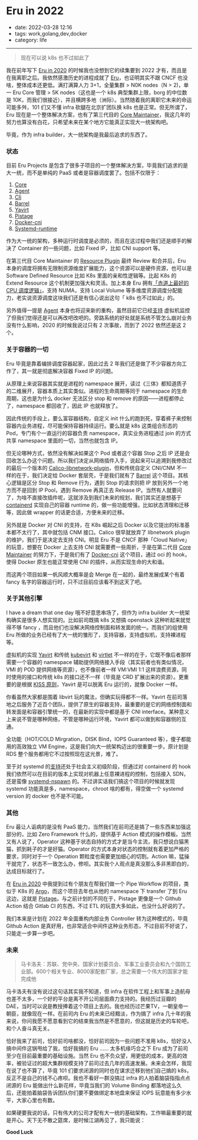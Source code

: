 # Eru in 2022

- date: 2022-03-28 12:16
- tags: work,golang,dev,docker
- category: life

-------------------

> 现在可以说 k8s 也不过如此了

我在前年写下 [Eru in 2020](https://cmgs.me/life/eru-in-2020) 的时候我也没想到它的续集要到 2022 才有，而且是在我离职之后。我依然感激历史的进程成就了 [Eru](https://github.com/projecteru2)，也证明其实不跟 CNCF 也没啥，整体成本还更低。满打满算人力 3+1，全量集群 > N0K nodes（N > 2)，单一 Eru Core 管理 > 5K nodes（这也是一个 k8s 典型集群上限，borg 的中位数是 10K，而我们很接近），并且横跨多地（洲际）。当然随着我的离职它未来的命运可能多舛，101 们又不懂 infra 砍腿在北京扩团队换 k8s 也是正常。但无所谓了，Eru 现在是一个整体解决方案，也有了第三代目的 [Core Maintainer](https://github.com/DuodenumL)，我这几年的努力也算没有白花，只希望未来在某个地方它能真正实现大一统架构吧。

毕竟，作为 infra builder，大一统架构是我最后追求的东西了。

### 状态

目前 Eru Projects 是包含了很多子项目的一个整体解决方案，毕竟我们追求的是大一统，而不是单纯的 PaaS 或者是容器调度罢了。包括不仅限于：

1. [Core](https://github.com/projecteru2/core)
2. [Agent](https://github.com/projecteru2/agent)
3. [Cli](https://github.com/projecteru2/cli)
4. [Barrel](https://github.com/projecteru2/barrel)
5. [Yavirt](https://github.com/projecteru2/yavirt)
6. [Pistage](https://github.com/projecteru2/pistage)
7. [Docker-cni](https://github.com/projecteru2/docker-cni)
8. [Systemd-runtime](https://github.com/projecteru2/systemd-runtime)

作为大一统的架构，多种运行时调度是必须的，而且在这过程中我们还是顺手的解决了 Container 的一些问题，比如 Fixed IP，比如 CNI support 等。

在第三代目 Core Maintainer 的 [Resource Plugin](https://github.com/projecteru2/core/pull/491) 最终 Review 和合并后，Eru 本身的调度将拥有无限制资源维度扩展能力，这个资源可以是硬件资源，也可以是 Software Defined Resource 比如 K8s 里面的亲和性逻辑等。比起 K8s 的 Extend Resource 这个机制更加强大和灵活。加上本身 Eru 拥有[「赤道上最好的 CPU 调度逻辑」](https://github.com/projecteru2/core/issues/339)，支持 NUMA，支持 Local Volume 等多维度资源调度分配能力，老实说资源调度这块我们还是有信心说出这句「 k8s 也不过如此」的。

另外值得一提是 [Agent](https://github.com/projecteru2/agent) 本身也将迎来新的重构，虽然目前它已经[支持](https://github.com/projecteru2/agent/pull/73) 虚拟机监控了但我们觉得还是可以再改吧改吧的。旁路系统的好处就是系统不管怎么崩对业务没有什么影响，2020 的时候我说过只有 2 次事故，而到了 2022 依然还是这 2 个。

### 关于容器的一切

Eru 毕竟是靠着编排调度容器起家，因此过去 2 年我们还是做了不少容器方向工作了，其一就是彻底解决容器 Fixed IP 的问题。

从原理上来说容器其实就是进程的 namespace 展开，读过《三体》都知道质子的二维展开，容器本质上其实类似。进程的生命周期等同于 namespace 的生命周期，这也是为什么 docker 无法区分 stop 和 remove 的原因——进程都停止了，namespace 都回收了，因此 IP 也就释放了。

因此传统的手段上，要么富容器结构，自定义 init 什么的跑到死，穿着裤子来控制容器内业务进程，尽可能保持容器持续运行。要么就是 k8s 这类组合形态的 Pod，专门有个一直运行的容器负责 namespace，真实业务进程通过 join 的方式共享 namespace 里面的一切，当然也就包含 IP。

但无论哪种方式，依然没有解决如果这个 Pod 或者这个容器 Stop 之后 IP 还是会回收怎么办这个问题。所以我们决定从网络插件入手，说起来可以追溯到我修改过的最后一个版本的 [Calico-libnetwork-plugin](https://github.com/projectcalico/libnetwork-plugin/pull/183)，但和传统自定义 CNI/CNM 不一样的在于，我们决定给 Docker 套层壳，于是我们就有了 [Barrel](https://github.com/projecteru2/barrel) 这个项目。其核心逻辑是区分 Stop 和 Remove 行为，遇到 Stop 的请求则把 IP 放到另外一个地方而不是回到 IP Pool，遇到 Remove 再真正去 Release IP。当然有人就要问了，为啥不直接改插件呢，这就涉及到我们未来的规划，我们其实还是想基于 [containerd](https://containerd.io/) 实现自己的容器 runtime 的，做一些功能增强，比如状态清理和迁移等，因此做 wrapper 的话更合适，方便未来的迁移。

另外就是 Docker 对 CNI 的支持，在 K8s 崛起之后 Docker 以及它提出的标准基本都不太行了，其中就包括 CNM 接口。Calico 很早就放弃了 libnetwork plugin 的维护，我们于是决定去支持 CNI。明显 Eru 不是 CNCF 那种「Cloud Native」的玩意，想要在 Docker 上去支持 CNI 就需要费一些周折，于是在第二代目 [Core Maintainer](https://github.com/jschwinger233) 的努力下，于是我们有了 [Docker-cni](https://github.com/projecteru2/docker-cni) 这个项目，通过 oci 的 hook，使得 Docker 原生也能正常使用 CNI 的插件，从而实现生命的大和谐。

而这两个项目如果一帆风顺大概率是会 Merge 在一起的，最终发展成某个有着 fancy 名字的容器运行时，只不过目前应该看不到这天了吧。 

### 关于其他引擎

I have a dream that one day 哦不好意思串场了，但作为 infra builder 大一统架构确实是很多人想实现的。比如前司既搞 k8s 又想搞 openstack 这种听起来就觉得不够 fancy ，而且他们也没解决网络控制面和转发面的统一。而我们的组使用 Eru 所做的业务已经有了大一统的雏形了，支持容器，支持虚拟机，支持裸进程等。

虚拟机的实现 [Yavirt](https://github.com/projecteru2/yavirt) 和传统 [kubevirt](https://kubevirt.io/) 和 [virtlet](https://github.com/Mirantis/virtlet) 不一样的在于，它既不像后者那样需要一个容器的 namespace 辅助提供网络接入手段（其实前者也有类似情况，VMI 的 POD 提供网络等资源），也不像前者一样 VM:VMI 1:1 这样浪费资源，同时使用的接口和传统 k8s 的接口还不一样（毕竟是 CRD 扩展出来的资源）。更重要的是根据 [KISS 原则](https://zh.wikipedia.org/zh/KISS%E5%8E%9F%E5%88%99)，Yavirt 是可以脱离 Eru 运行的，就像 Docker 一样。

你看虽然大家都是围着 libvirt 玩的魔法，但确实玩得都不一样。Yavirt 在前司落地之后服务了近百个团队，提供了原生的容器支持，最重要的是它的网络控制面和转发面是和容器引擎统一的，在最新的实现中都是基于 CNI interface。某种意义上来说不管是哪种网络，不管是哪种运行环境，Yavirt 都可以做到和容器侧的互通。

全功能（HOT/COLD Mirgration，DISK Bind，IOPS Guaranteed 等），傻子都能用的高效独立 VM Engine，这是我们向大一统架构迈出的很重要一步。原计划是 RDS 整个服务都用它不过按照现在这光景，难了。

至于对 systemd 的[支持](https://github.com/projecteru2/systemd-runtime)还处于社会主义初级阶段，但通过对 containerd 的 hook 我们依然可以在目前的版本上实现对机器上任意裸进程的控制，包括接入 SDN，还是蛮像 [systemd-nspawn](https://www.freedesktop.org/software/systemd/man/systemd-nspawn.html) 的。不过讲实话我们搞这个项目的时候就发现 systemd 功能真是多，namespace，chroot 啥的都有，得空做一个 systemd version 的 docker 也不是不可能。

### 其他

Eru 最让人诟病的是没有 PaaS 能力，当然我们在前司还是搞了一些东西来加强这部分的，比如 Zero Framework 什么的，提供基于 Action 模式的操作模板。当然又有人说了，Operator 这种基于状态自持的方式才是当今主流，我只想说白猫黑猫，抓到耗子的才是好猫。Operator 的方式本身对状态的控制就有着更加严格的要求，同时对于一个 Operation 颗粒度也需要更加细心的切割。Action 嘛，猛操干就完了，状态不一致怎么办，修呗。其实我个人观点是真没那么多非黑即白的，达成目标就行了。

在 [Eru in 2020](https://cmgs.me/life/eru-in-2020) 中我提到过有个朋友在帮我们做一个 Pipe Workflow 的项目，类似于 K8s 的 [Argo](https://github.com/argoproj/argo)，而这个项目去年也从他的 namespace 下 transfer 了到 Eru 这边，这就是 [Pistage](https://github.com/projecteru2/pistage)。与之前计划的不同在于，Pistage 更像是一个 Github Action 结合 Gitlab CI 的东西，不过 ETL 的玩意大多如此，也没什么好说的了。

我们本来是计划在 2022 年全面重构内部业务 Controller 转为这种模式的，毕竟 Github Action 是真好用，也非常适合中间件这种业务形态，不过目前不好说了，只能走一步算一步吧。

### 未来

> 马卡洛夫：苏联、党中央、国家计划委员会、军事工业委员会和九个国防工业部。600个相关专业、8000家配套厂家，总之需要一个伟大的国家才能完成他

马卡洛夫有没有说过这句话其实我不知道，但 infra 在软件工程上和军事上造航母也差不太多，一个好的平台是离不开公司层面鼎力支持的。我经历过豆瓣的 DAE，当时可以说是教授捧着这个项目上去的。我也经历过芒果TV，一朝皇帝一朝臣，就像现在一样。在前司内 Eru 的未来已经黯淡，作为搞了 infra 几十年的我来说，你问我愿不愿意看到它的结束我当然是不愿意的，但这就是历史的车轮吧，和个人奋斗真无关。

恰好我来了前司，恰好前司啥都没，恰好前司因为一些问题不准用 k8s，恰好没人搞中间件这锅甩给了我，恰好我搞的 Eru …… 太多机缘巧合之下 Eru 成为了前司至少在目前最重要的基础设施。当然 Eru 也不负众望，用更低的成本，更高的效率，被验证过的超大集群规模支持了前司过去几年的高速发展。未来会怎样，我现在说了也不算了，毕竟 101 们要求闭源的同时也在谋求迁移到他们自己搞的 k8s，反正不是自己的钱不心疼呗。我也不看好一群没搞过 infra 的人拍着脑袋指指点点闭源的 Eru 能做出什么新花样，毕竟当我们的 Volume Binding 都落地这么久后，还能拍着脑袋告诉团队你们要不要做绑定本地盘来保证 IOPS 玩意能有多少水平，大家心里也有数。

如果硬要我说的话，只有伟大的公司才配有大一统的基础架构，工作嘛最重要的就是开心。天下无不散之筵席，是时候江湖再见了，我只能说：

**Good Luck**
